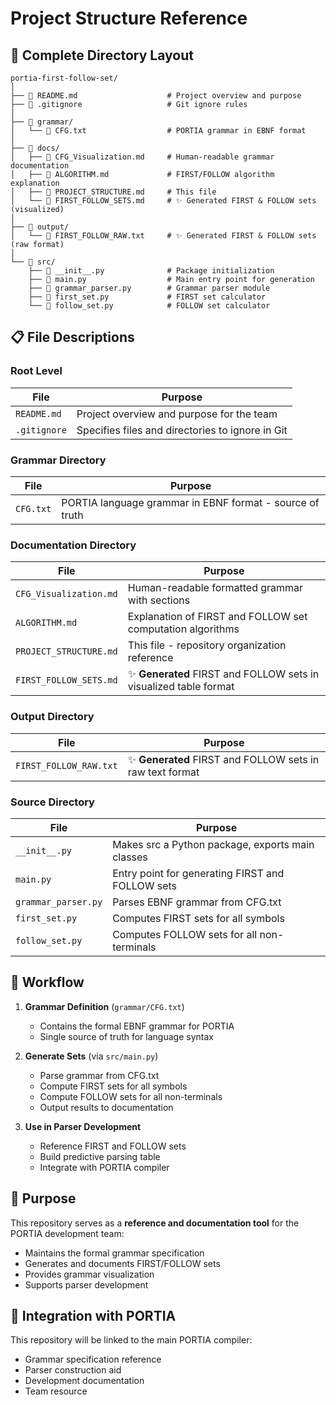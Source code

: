 # Project Structure Reference

## 📁 Complete Directory Layout

```
portia-first-follow-set/
│
├── 📄 README.md                    # Project overview and purpose
├── 📄 .gitignore                   # Git ignore rules
│
├── 📂 grammar/
│   └── 📄 CFG.txt                  # PORTIA grammar in EBNF format
│
├── 📂 docs/
│   ├── 📄 CFG_Visualization.md     # Human-readable grammar documentation
│   ├── 📄 ALGORITHM.md             # FIRST/FOLLOW algorithm explanation
│   ├── 📄 PROJECT_STRUCTURE.md     # This file
│   └── 📄 FIRST_FOLLOW_SETS.md     # ✨ Generated FIRST & FOLLOW sets (visualized)
│
├── 📂 output/
│   └── 📄 FIRST_FOLLOW_RAW.txt     # ✨ Generated FIRST & FOLLOW sets (raw format)
│
└── 📂 src/
    ├── 📄 __init__.py              # Package initialization
    ├── 📄 main.py                  # Main entry point for generation
    ├── 📄 grammar_parser.py        # Grammar parser module
    ├── 📄 first_set.py             # FIRST set calculator
    └── 📄 follow_set.py            # FOLLOW set calculator
```

## 📋 File Descriptions

### Root Level

| File | Purpose |
|------|---------|
| `README.md` | Project overview and purpose for the team |
| `.gitignore` | Specifies files and directories to ignore in Git |

### Grammar Directory

| File | Purpose |
|------|---------|
| `CFG.txt` | PORTIA language grammar in EBNF format - source of truth |

### Documentation Directory

| File | Purpose |
|------|---------|
| `CFG_Visualization.md` | Human-readable formatted grammar with sections |
| `ALGORITHM.md` | Explanation of FIRST and FOLLOW set computation algorithms |
| `PROJECT_STRUCTURE.md` | This file - repository organization reference |
| `FIRST_FOLLOW_SETS.md` | ✨ **Generated** FIRST and FOLLOW sets in visualized table format |

### Output Directory

| File | Purpose |
|------|---------|
| `FIRST_FOLLOW_RAW.txt` | ✨ **Generated** FIRST and FOLLOW sets in raw text format |

### Source Directory

| File | Purpose |
|------|---------|
| `__init__.py` | Makes src a Python package, exports main classes |
| `main.py` | Entry point for generating FIRST and FOLLOW sets |
| `grammar_parser.py` | Parses EBNF grammar from CFG.txt |
| `first_set.py` | Computes FIRST sets for all symbols |
| `follow_set.py` | Computes FOLLOW sets for all non-terminals |

## 🔄 Workflow

1. **Grammar Definition** (`grammar/CFG.txt`)
   - Contains the formal EBNF grammar for PORTIA
   - Single source of truth for language syntax

2. **Generate Sets** (via `src/main.py`)
   - Parse grammar from CFG.txt
   - Compute FIRST sets for all symbols
   - Compute FOLLOW sets for all non-terminals
   - Output results to documentation

3. **Use in Parser Development**
   - Reference FIRST and FOLLOW sets
   - Build predictive parsing table
   - Integrate with PORTIA compiler

## 🎯 Purpose

This repository serves as a **reference and documentation tool** for the PORTIA development team:

- Maintains the formal grammar specification
- Generates and documents FIRST/FOLLOW sets
- Provides grammar visualization
- Supports parser development

## 🔗 Integration with PORTIA

This repository will be linked to the main PORTIA compiler:

- Grammar specification reference
- Parser construction aid
- Development documentation
- Team resource
